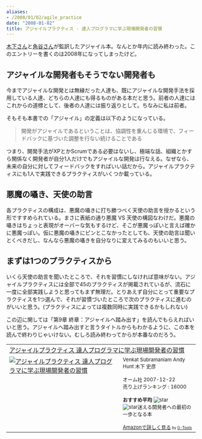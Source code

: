 ```yaml
---
aliases:
- /2008/01/02/agile_practice
date: "2008-01-02"
title: アジャイルプラクティス - 達人プログラマに学ぶ現場開発者の習慣
---
```

<a href="http://fkino.net/">木下さん</a>と<a href="http://kakutani.com/">角谷さん</a>が監訳したアジャイル本。なんとか年内に読み終わった。このエントリーを書くのは2008年になってしまったけど。

<h2>アジャイルな開発者もそうでない開発者も</h2>
今までアジャイルな開発とは無縁だった人達も、既にアジャイルな開発手法を採用している人達、どちらの人達にも得るものがある本だと思う。前者の人達にはこれからの道標として、後者の人達には振り返りとして。ちなみに私は前者。

そもそも本書での「アジャイル」の定義は以下のようになっている。
<blockquote>
開発がアジャイルであるということは、協調性を重んじる環境で、フィードバックに基づいた調整を行ない続けることである
</blockquote>

つまり、開発手法がXPとかScrumである必要はないし、極端な話、組織とかすら関係なく開発者が自分1人だけでもアジャイルな開発は行なえる。なぜなら、未来の自分に対してフィードバックをすればいい話だから。アジャイルプラクティスにも1人で実践できるプラクティスがいくつか載っている。

<h2>悪魔の囁き、天使の助言</h2>
各プラクティスの構成は、悪魔の囁きに打ち勝つべく天使の助言を授かるという形ですすめられている。まさに表紙の通り悪魔 VS 天使の構図なわけだ。悪魔の囁きはちょっと表現がオーバーな気もするけど、そこが悪魔っぽいと言えば確かに悪魔っぽい。仮に悪魔の囁きにピンとこなかったとしても、天使の助言は聞いとくべきだし、なんなら悪魔の囁きを自分なりに変えてみるのもいいと思う。

<h2>まずは1つのプラクティスから</h2>
いくら天使の助言を聞いたところで、それを習慣にしなければ意味がない。アジャイルプラクティスには全部で45のプラクティスが掲載されているが、流石に一度に全部実践しようと思ってもまず無理だ。とりあえず自分にとって重要なプラクティスを1つ選んで、それが習慣づいたところで次のプラクティスに進むのがいいと思う。(プラクティスによっては複数同時に実践できるかもしれない)

この辺に関しては「第9章 終章：アジャイルへ踏み出す」を読んでもらえればいいと思う。アジャイルへ踏み出すと言うタイトルからもわかるように、この本を読んで終わりじゃいけない。むしろ読み終わってからが本番なのだろう。

<table border="0" cellpadding="5"><tr><td colspan="2"><a href="http://www.amazon.co.jp/exec/obidos/ASIN/4274066940/ukstudio0c-22/" target="_top">アジャイルプラクティス 達人プログラマに学ぶ現場開発者の習慣</a></td></tr><tr><td valign="top"><a href="http://www.amazon.co.jp/exec/obidos/ASIN/4274066940/ukstudio0c-22/" target="_top"><img src="http://ecx.images-amazon.com/images/I/31paqWCAEVL.jpg" border="0" alt="アジャイルプラクティス 達人プログラマに学ぶ現場開発者の習慣" /></a></td><td valign="top"><font size="-1">Venkat Subramaniam Andy Hunt 木下 史彦 <br /><br />オーム社  2007-12-22<br />売り上げランキング : 16000<br /><br /><strong>おすすめ平均  </strong><img src="http://g-images.amazon.com/images/G/01/detail/stars-5-0.gif" alt="star" /><br /><img src="http://g-images.amazon.com/images/G/01/detail/stars-5-0.gif" alt="star" />迷える開発者への最初の一歩となる本<br /><br /><a href="http://www.amazon.co.jp/exec/obidos/ASIN/4274066940/ukstudio0c-22/" target="_top">Amazonで詳しく見る</a></font><font size="-2"> by <a href="http://www.goodpic.com/mt/aws/index.html" >G-Tools</a></font></td></tr></table>